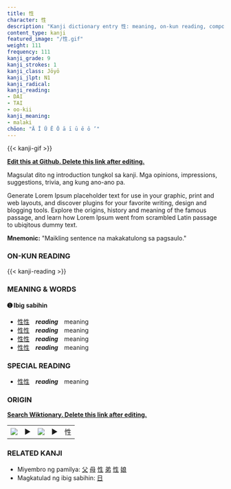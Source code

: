 ```yaml
---
title: 性
character: 性
description: "Kanji dictionary entry 性: meaning, on-kun reading, compounds, origin, related kanji"
content_type: kanji
featured_image: "/性.gif"
weight: 111
frequency: 111
kanji_grade: 9
kanji_strokes: 1
kanji_class: Jōyō
kanji_jlpt: N1
kanji_radical: 
kanji_reading: 
- DAI
- TAI
- oo-kii
kanji_meaning:
- malaki
chōon: "Ā Ī Ū Ē Ō ā ī ū ē ō ’"
---
```

[//]: # (Don't edit the line below. Kanji animated GIF code is automatically generated.)
{{< kanji-gif >}}

[//]: # (Edit below this line.)

**[Edit this at Github. Delete this link after editing.](https://github.com/tim0g/tim/tree/main/content/kanji/性/index.md)**

Magsulat dito ng introduction tungkol sa kanji. Mga opinions, impressions, suggestions, trivia, ang kung ano-ano pa.

Generate Lorem Ipsum placeholder text for use in your graphic, print and web layouts, and discover plugins for your favorite writing, design and blogging tools. Explore the origins, history and meaning of the famous passage, and learn how Lorem Ipsum went from scrambled Latin passage to ubiqitous dummy text.
 
**Mnemonic:** "Maikling sentence na makakatulong sa pagsaulo."

### ON-KUN READING

[//]: # (Don't edit the line below. ON-KUN READING code is automatically generated.)
{{< kanji-reading >}}

### MEANING & WORDS

#### ➊ **Ibig sabihin**
  - [性](../性)[性](../性)　***reading***　meaning
  - [性](../性)[性](../性)　***reading***　meaning
  - [性](../性)[性](../性)　***reading***　meaning
  - [性](../性)[性](../性)　***reading***　meaning

### SPECIAL READING
  - [性](../性)[性](../性)　***reading***　meaning

### ORIGIN

**[Search Wiktionary. Delete this link after editing.](https://wiktionary.org/wiki/性)**
<table class="kanji-table"><tr><td>
<img src="60px-性-bronze.svg.png">
</td><td>▶</td><td>
<img src="60px-性-oracle.svg.png">
</td><td>▶</td>
<td class="kanji-origin">性</td>
</tr></table>

### RELATED KANJI
- Miyembro ng pamilya: [父](../父) [母](../母) [性](../性) [弟](../弟) [性](../性) [娘](../娘)
- Magkatulad ng ibig sabihin: [日](../日)
